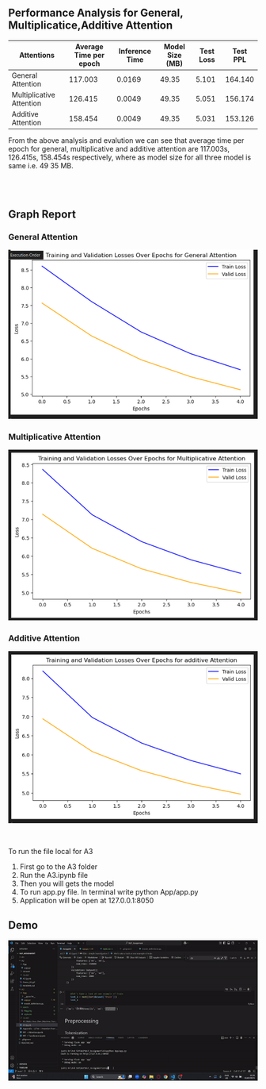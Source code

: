## Performance Analysis for General, Multiplicatice,Additive Attention

| Attentions   |  Average Time per epoch|Inference Time   | Model Size (MB)|  Test Loss   |  Test PPL   |
|--------|------------------|--------|------------------|--------|--------|
| General Attention | 117.003         | 0.0169 | 49.35       | 5.101  | 164.140  | 
|  Multiplicative Attention| 126.415        | 0.0049 | 49.35        |5.051  | 156.174  | 
| Additive Attention | 158.454   | 0.0049 | 49.35         | 5.031  | 153.126  | 

From the above analysis and evalution we can see that average time per epoch for general, multiplicative and additive attention are 117.003s, 126.415s, 158.454s respectively, where as model size for all three model is same i.e. 49
35 MB.

<br>
<br>

## Graph Report
### General Attention 
![](https://github.com/ishika28/NLP_Assignment/blob/main/A3/Screenshot/general.png)
<br>

### Multiplicative Attention
![](https://github.com/ishika28/NLP_Assignment/blob/main/A3/Screenshot/Multiplicative.png)
<br>

### Additive Attention
![](https://github.com/ishika28/NLP_Assignment/blob/main/A3/Screenshot/additive.png)

<br>

To run the file local for A3
1. First go to the A3 folder
2. Run the A3.ipynb file
3. Then you will gets the model
4. To run app.py file. In terminal write python App/app.py
5. Application will be open at 127.0.0.1:8050

## Demo
![](https://github.com/ishika28/NLP_Assignment/blob/main/A3/demo_A3.gif)
